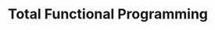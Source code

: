 ---
title: Total Functional Programming
paper-url: http://www.jucs.org/jucs_10_7/total_functional_programming/jucs_10_07_0751_0768_turner.pdf
authors:
- David Turner
type: paper
tags:
- codata
- totality
doHaskell-type: research paper
dohaskell-year: 2004
---